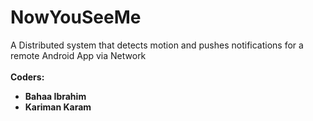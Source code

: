 # NowYouSeeMe
A Distributed system that detects motion and pushes notifications for a remote Android App via Network</br></br>
<b>Coders:<b></br>
- Bahaa Ibrahim</br>
- Kariman Karam</br>
